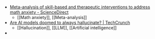 - [Meta-analysis of skill-based and therapeutic interventions to address math anxiety - ScienceDirect](https://www.sciencedirect.com/science/article/abs/pii/S0022440523000572?dgcid=author)
	- [[Math anxiety]], [[Meta-analysis]]
- [Are AI models doomed to always hallucinate? | TechCrunch](https://techcrunch.com/2023/09/04/are-language-models-doomed-to-always-hallucinate/)
	- [[Hallucination]], [[LLM]], [[Artificial intelligence]]
-